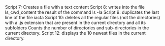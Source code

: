 Script 7: Creates a file with a text content
Script 8: writes into the file ls_cwd_content the result of the command ls -la
Script 9: duplicates the last line of the file iacta
Script 10: deletes all the regular files (not the directories) with a .js extension that are present in the current directory and all its subfolders
Counts the number of directories and sub-directories in the current directory.
Script 12: displays the 10 newest files in the current directory.
